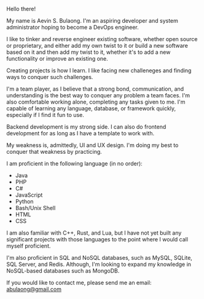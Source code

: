 Hello there!

My name is Aevin S. Bulaong. I'm an aspiring developer and system administrator hoping to become a DevOps engineer. 

I like to tinker and reverse engineer existing software, whether open source or proprietary, and either add my own twist to it or build a new software based on it and then add my twist to it, whether it's to add a new functionality or improve an existing one. 

Creating projects is how I learn. I like facing new challeneges and finding ways to conquer such challenges. 

I'm a team player, as I believe that a strong bond, communication, and understanding is the best way to conquer any problem a team faces. I'm also comfortable working alone, completing any tasks given to me. I'm capable of learning any language, database, or framework quickly, especially if I find it fun to use.

Backend development is my strong side. I can also do frontend development for as long as I have a template to work with.

My weakness is, admittedly, UI and UX design. I'm doing my best to conquer that weakness by practicing.

I am proficient in the following language (in no order):
- Java
- PHP
- C# 
- JavaScript
- Python
- Bash/Unix Shell
- HTML
- CSS

I am also familiar with C++, Rust, and Lua, but I have not yet built any significant projects with those languages to the point where I would call myself proficient.

I'm also proficient in SQL and NoSQL databases, such as MySQL, SQLite, SQL Server, and Redis. Although, I'm looking to expand my knowledge in NoSQL-based databases such as MongoDB.

If you would like to contact me, please send me an email: abulaong@gmail.com
